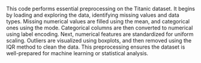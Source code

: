 This code performs essential preprocessing on the Titanic dataset. It begins by loading and exploring the data, identifying missing values and data types. Missing numerical values are filled using the mean, and categorical ones using the mode. Categorical columns are then converted to numerical using label encoding. Next, numerical features are standardized for uniform scaling. Outliers are visualized using boxplots, and then removed using the IQR method to clean the data. This preprocessing ensures the dataset is well-prepared for machine learning or statistical analysis.
